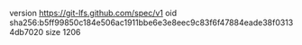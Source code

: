 version https://git-lfs.github.com/spec/v1
oid sha256:b5ff99850c184e506ac1911bbe6e3e8eec9c83f6f47884eade38f03134db7020
size 1206

